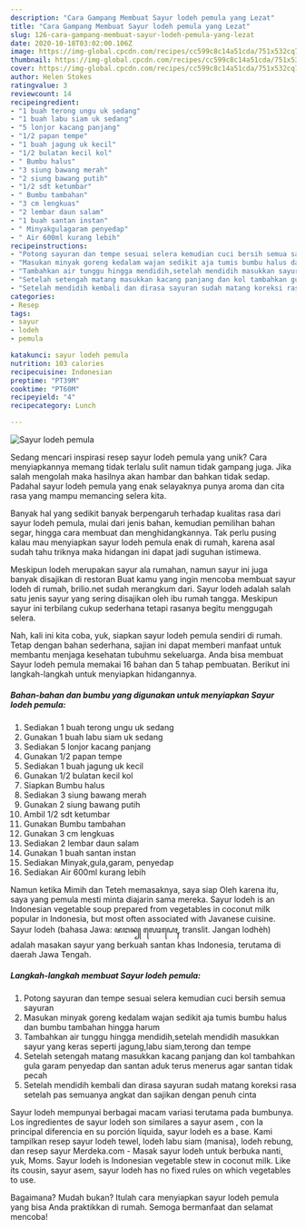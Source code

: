 ```yaml
---
description: "Cara Gampang Membuat Sayur lodeh pemula yang Lezat"
title: "Cara Gampang Membuat Sayur lodeh pemula yang Lezat"
slug: 126-cara-gampang-membuat-sayur-lodeh-pemula-yang-lezat
date: 2020-10-18T03:02:00.106Z
image: https://img-global.cpcdn.com/recipes/cc599c8c14a51cda/751x532cq70/sayur-lodeh-pemula-foto-resep-utama.jpg
thumbnail: https://img-global.cpcdn.com/recipes/cc599c8c14a51cda/751x532cq70/sayur-lodeh-pemula-foto-resep-utama.jpg
cover: https://img-global.cpcdn.com/recipes/cc599c8c14a51cda/751x532cq70/sayur-lodeh-pemula-foto-resep-utama.jpg
author: Helen Stokes
ratingvalue: 3
reviewcount: 14
recipeingredient:
- "1 buah terong ungu uk sedang"
- "1 buah labu siam uk sedang"
- "5 lonjor kacang panjang"
- "1/2 papan tempe"
- "1 buah jagung uk kecil"
- "1/2 bulatan kecil kol"
- " Bumbu halus"
- "3 siung bawang merah"
- "2 siung bawang putih"
- "1/2 sdt ketumbar"
- " Bumbu tambahan"
- "3 cm lengkuas"
- "2 lembar daun salam"
- "1 buah santan instan"
- " Minyakgulagaram penyedap"
- " Air 600ml kurang lebih"
recipeinstructions:
- "Potong sayuran dan tempe sesuai selera kemudian cuci bersih semua sayuran"
- "Masukan minyak goreng kedalam wajan sedikit aja tumis bumbu halus dan bumbu tambahan hingga harum"
- "Tambahkan air tunggu hingga mendidih,setelah mendidih masukkan sayur yang keras seperti jagung,labu siam,terong dan tempe"
- "Setelah setengah matang masukkan kacang panjang dan kol tambahkan gula garam penyedap dan santan aduk terus menerus agar santan tidak pecah"
- "Setelah mendidih kembali dan dirasa sayuran sudah matang koreksi rasa setelah pas semuanya angkat dan sajikan dengan penuh cinta"
categories:
- Resep
tags:
- sayur
- lodeh
- pemula

katakunci: sayur lodeh pemula 
nutrition: 103 calories
recipecuisine: Indonesian
preptime: "PT39M"
cooktime: "PT60M"
recipeyield: "4"
recipecategory: Lunch

---
```



![Sayur lodeh pemula](https://img-global.cpcdn.com/recipes/cc599c8c14a51cda/751x532cq70/sayur-lodeh-pemula-foto-resep-utama.jpg)

Sedang mencari inspirasi resep sayur lodeh pemula yang unik? Cara menyiapkannya memang tidak terlalu sulit namun tidak gampang juga. Jika salah mengolah maka hasilnya akan hambar dan bahkan tidak sedap. Padahal sayur lodeh pemula yang enak selayaknya punya aroma dan cita rasa yang mampu memancing selera kita.

Banyak hal yang sedikit banyak berpengaruh terhadap kualitas rasa dari sayur lodeh pemula, mulai dari jenis bahan, kemudian pemilihan bahan segar, hingga cara membuat dan menghidangkannya. Tak perlu pusing kalau mau menyiapkan sayur lodeh pemula enak di rumah, karena asal sudah tahu triknya maka hidangan ini dapat jadi suguhan istimewa.

Meskipun lodeh merupakan sayur ala rumahan, namun sayur ini juga banyak disajikan di restoran Buat kamu yang ingin mencoba membuat sayur lodeh di rumah, brilio.net sudah merangkum dari. Sayur lodeh adalah salah satu jenis sayur yang sering disajikan oleh ibu rumah tangga. Meskipun sayur ini terbilang cukup sederhana tetapi rasanya begitu menggugah selera.


Nah, kali ini kita coba, yuk, siapkan sayur lodeh pemula sendiri di rumah. Tetap dengan bahan sederhana, sajian ini dapat memberi manfaat untuk membantu menjaga kesehatan tubuhmu sekeluarga. Anda bisa membuat Sayur lodeh pemula memakai 16 bahan dan 5 tahap pembuatan. Berikut ini langkah-langkah untuk menyiapkan hidangannya.

<!--inarticleads1-->

##### Bahan-bahan dan bumbu yang digunakan untuk menyiapkan Sayur lodeh pemula:

1. Sediakan 1 buah terong ungu uk sedang
1. Gunakan 1 buah labu siam uk sedang
1. Sediakan 5 lonjor kacang panjang
1. Gunakan 1/2 papan tempe
1. Sediakan 1 buah jagung uk kecil
1. Gunakan 1/2 bulatan kecil kol
1. Siapkan  Bumbu halus
1. Sediakan 3 siung bawang merah
1. Gunakan 2 siung bawang putih
1. Ambil 1/2 sdt ketumbar
1. Gunakan  Bumbu tambahan
1. Gunakan 3 cm lengkuas
1. Sediakan 2 lembar daun salam
1. Gunakan 1 buah santan instan
1. Sediakan  Minyak,gula,garam, penyedap
1. Sediakan  Air 600ml kurang lebih


Namun ketika Mimih dan Teteh memasaknya, saya siap Oleh karena itu, saya yang pemula mesti minta diajarin sama mereka. Sayur lodeh is an Indonesian vegetable soup prepared from vegetables in coconut milk popular in Indonesia, but most often associated with Javanese cuisine. Sayur lodeh (bahasa Jawa: ꦗꦔꦤ꧀ ꦭꦺꦴꦝꦺꦃ, translit. Jangan lodhèh) adalah masakan sayur yang berkuah santan khas Indonesia, terutama di daerah Jawa Tengah. 

<!--inarticleads2-->

##### Langkah-langkah membuat Sayur lodeh pemula:

1. Potong sayuran dan tempe sesuai selera kemudian cuci bersih semua sayuran
1. Masukan minyak goreng kedalam wajan sedikit aja tumis bumbu halus dan bumbu tambahan hingga harum
1. Tambahkan air tunggu hingga mendidih,setelah mendidih masukkan sayur yang keras seperti jagung,labu siam,terong dan tempe
1. Setelah setengah matang masukkan kacang panjang dan kol tambahkan gula garam penyedap dan santan aduk terus menerus agar santan tidak pecah
1. Setelah mendidih kembali dan dirasa sayuran sudah matang koreksi rasa setelah pas semuanya angkat dan sajikan dengan penuh cinta


Sayur lodeh mempunyai berbagai macam variasi terutama pada bumbunya. Los ingredientes de sayur lodeh son similares a sayur asem , con la principal diferencia en su porción líquida, sayur lodeh es a base. Kami tampilkan resep sayur lodeh tewel, lodeh labu siam (manisa), lodeh rebung, dan resep sayur Merdeka.com - Masak sayur lodeh untuk berbuka nanti, yuk, Moms. Sayur lodeh is Indonesian vegetable stew in coconut milk. Like its cousin, sayur asem, sayur lodeh has no fixed rules on which vegetables to use. 

Bagaimana? Mudah bukan? Itulah cara menyiapkan sayur lodeh pemula yang bisa Anda praktikkan di rumah. Semoga bermanfaat dan selamat mencoba!
